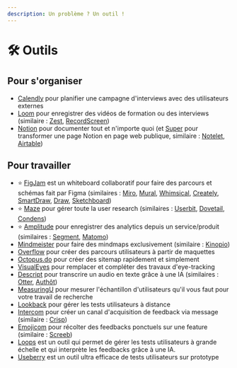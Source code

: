 ```yaml
---
description: Un problème ? Un outil !
---
```


# 🛠 Outils

## Pour s'organiser

* [Calendly](https://calendly.com/fr) pour planifier une campagne d'interviews avec des utilisateurs externes
* [Loom](https://www.loom.com/my-videos) pour enregistrer des vidéos de formation ou des interviews (similaire : [Zest](https://hellozest.io/support#/), [RecordScreen](https://recordscreen.io/))
* [Notion](https://www.notion.so) pour documenter tout et n'importe quoi (et [Super](https://super.so/) pour transformer une page Notion en page web publique, similaire : [Notelet](https://notelet.so/), [Airtable](https://www.airtable.com/?utm\_source=google\&utm\_medium=cpc\&utm\_extra5=kwd-98523555182\&utm\_extra2=12876541104\&utm\_extra10=120973609589\&creative=517655198614\&device=c\&cx=fr\&targetid=kwd-98523555182\&campaignid=12876541104\&adgroupid=120973609589\&utm\_campaign=brand\_creator\&utm\_content=bofu\_freetrial\&gclid=CjwKCAjwp7eUBhBeEiwAZbHwkV8I6M9DqeVM4WW3EYZcAwUBwzz-WukGO0xpbrxGYLFd70u5EQe6uBoCeCUQAvD\_BwE))

## Pour travailler

* ⭐️ [FigJam](https://www.figma.com/figjam/) est un whiteboard collaboratif pour faire des parcours et schémas fait par Figma (similaires : [Miro](https://miro.com), [Mural](https://www.mural.co/), [Whimsical](https://whimsical.com/), [Creately](https://creately.com/), [SmartDraw](https://www.smartdraw.com/templates/), [Draw](https://app.diagrams.net/), [Sketchboard](https://sketchboard.io/))
* ⭐️ [Maze](https://maze.co/) pour gérer toute la user research (similaires : [Userbit](https://userbit.com/), [Dovetail](https://dovetailapp.com/), [Condens](https://condens.io/))
* ⭐️ [Amplitude](https://amplitude.com/) pour enregistrer des analytics depuis un service/produit (similaires : [Segment](https://segment.com/), [Matomo](https://fr.matomo.org/))
* [Mindmeister](https://www.mindmeister.com/fr) pour faire des mindmaps exclusivement (similaire : [Kinopio](https://kinopio.club/))
* [Overflow](https://overflow.io/) pour créer des parcours utilisateurs à partir de maquettes
* [Octopus.do](http://octopus.do) pour créer des sitemap rapidement et simplement
* [VisualEyes](https://www.visualeyes.design/results/) pour remplacer et compléter des travaux d'eye-tracking
* [Descript](https://www.descript.com/) pour transcrire un audio en texte grâce à une IA (similaires : [Otter](https://otter.ai/login), [Authôt](https://app.xn--autht-9ta.com/))
* [MeasuringU](https://measuringu.com/problem\_discovery/) pour mesurer l'échantillon d'utilisateurs qu'il vous faut pour votre travail de recherche
* [Lookback](https://lookback.io/) pour gérer les tests utilisateurs à distance
* [Intercom](https://www.intercom.com/) pour créer un canal d'acquisition de feedback via message (similaire : [Crisp](https://crisp.chat/en/))
* [Emojicom](https://emojicom.io/) pour récolter des feedbacks ponctuels sur une feature (similaire : [Screeb](https://screeb.app/))
* [Loops](https://www.useloops.com/) est un outil qui permet de gérer les tests utilisateurs à grande échelle et qui interprète les feedbacks grâce à une IA.
* [Useberry](https://www.useberry.com) est un outil ultra efficace de tests utilisateurs sur prototype
